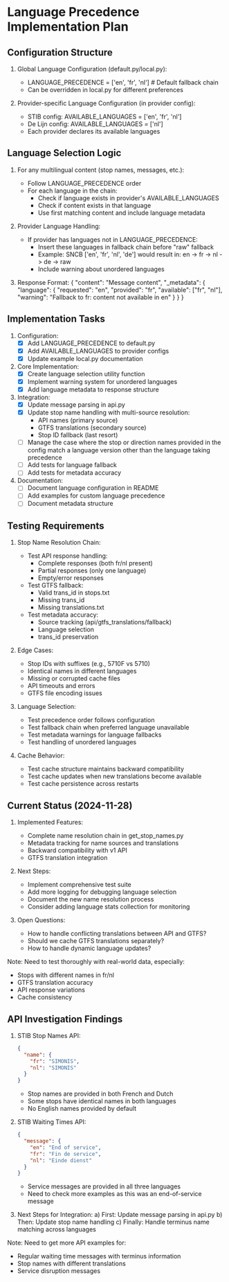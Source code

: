 # Language Precedence Implementation Plan

## Configuration Structure

1. Global Language Configuration (default.py/local.py):
   - LANGUAGE_PRECEDENCE = ['en', 'fr', 'nl']  # Default fallback chain
   - Can be overridden in local.py for different preferences

2. Provider-specific Language Configuration (in provider config):
   - STIB config: AVAILABLE_LANGUAGES = ['en', 'fr', 'nl']
   - De Lijn config: AVAILABLE_LANGUAGES = ['nl']
   - Each provider declares its available languages

## Language Selection Logic

1. For any multilingual content (stop names, messages, etc.):
   - Follow LANGUAGE_PRECEDENCE order
   - For each language in the chain:
     - Check if language exists in provider's AVAILABLE_LANGUAGES
     - Check if content exists in that language
     - Use first matching content and include language metadata

2. Provider Language Handling:
   - If provider has languages not in LANGUAGE_PRECEDENCE:
     - Insert these languages in fallback chain before "raw" fallback
     - Example: SNCB ['en', 'fr', 'nl', 'de'] would result in:
       en -> fr -> nl -> de -> raw
     - Include warning about unordered languages

3. Response Format:
   {
     "content": "Message content",
     "_metadata": {
       "language": {
         "requested": "en",
         "provided": "fr",
         "available": ["fr", "nl"],
         "warning": "Fallback to fr: content not available in en"
       }
     }
   }

## Implementation Tasks

1. Configuration:
   - [x] Add LANGUAGE_PRECEDENCE to default.py
   - [x] Add AVAILABLE_LANGUAGES to provider configs
   - [x] Update example local.py documentation

2. Core Implementation:
   - [x] Create language selection utility function
   - [x] Implement warning system for unordered languages
   - [x] Add language metadata to response structure

3. Integration:
   - [x] Update message parsing in api.py
   - [x] Update stop name handling with multi-source resolution:
     - API names (primary source)
     - GTFS translations (secondary source)
     - Stop ID fallback (last resort)
   - [ ] Manage the case where the stop or direction names provided in the config match a language version other than the language taking precedence
   - [ ] Add tests for language fallback
   - [ ] Add tests for metadata accuracy

4. Documentation:
   - [ ] Document language configuration in README
   - [ ] Add examples for custom language precedence
   - [ ] Document metadata structure

## Testing Requirements

1. Stop Name Resolution Chain:
   - Test API response handling:
     - Complete responses (both fr/nl present)
     - Partial responses (only one language)
     - Empty/error responses
   - Test GTFS fallback:
     - Valid trans_id in stops.txt
     - Missing trans_id
     - Missing translations.txt
   - Test metadata accuracy:
     - Source tracking (api/gtfs_translations/fallback)
     - Language selection
     - trans_id preservation

2. Edge Cases:
   - Stop IDs with suffixes (e.g., 5710F vs 5710)
   - Identical names in different languages
   - Missing or corrupted cache files
   - API timeouts and errors
   - GTFS file encoding issues

3. Language Selection:
   - Test precedence order follows configuration
   - Test fallback chain when preferred language unavailable
   - Test metadata warnings for language fallbacks
   - Test handling of unordered languages

4. Cache Behavior:
   - Test cache structure maintains backward compatibility
   - Test cache updates when new translations become available
   - Test cache persistence across restarts

## Current Status (2024-11-28)

1. Implemented Features:
   - Complete name resolution chain in get_stop_names.py
   - Metadata tracking for name sources and translations
   - Backward compatibility with v1 API
   - GTFS translation integration

2. Next Steps:
   - Implement comprehensive test suite
   - Add more logging for debugging language selection
   - Document the new name resolution process
   - Consider adding language stats collection for monitoring

3. Open Questions:
   - How to handle conflicting translations between API and GTFS?
   - Should we cache GTFS translations separately?
   - How to handle dynamic language updates?

Note: Need to test thoroughly with real-world data, especially:
- Stops with different names in fr/nl
- GTFS translation accuracy
- API response variations
- Cache consistency

## API Investigation Findings

1. STIB Stop Names API:
   ```json
   {
     "name": {
       "fr": "SIMONIS",
       "nl": "SIMONIS"
     }
   }
   ```
   - Stop names are provided in both French and Dutch
   - Some stops have identical names in both languages
   - No English names provided by default

2. STIB Waiting Times API:
   ```json
   {
     "message": {
       "en": "End of service",
       "fr": "Fin de service",
       "nl": "Einde dienst"
     }
   }
   ```
   - Service messages are provided in all three languages
   - Need to check more examples as this was an end-of-service message

3. Next Steps for Integration:
   a) First: Update message parsing in api.py
   b) Then: Update stop name handling
   c) Finally: Handle terminus name matching across languages

Note: Need to get more API examples for:
- Regular waiting time messages with terminus information
- Stop names with different translations
- Service disruption messages



   